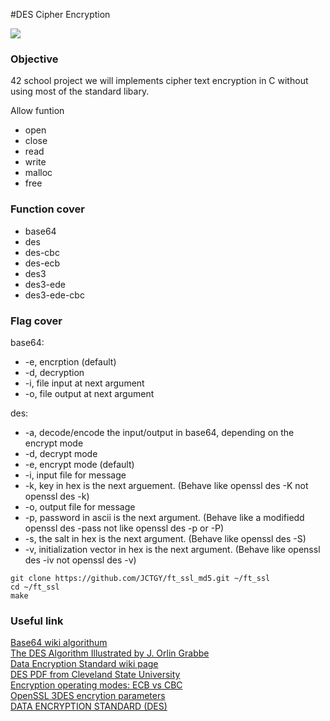 #DES Cipher Encryption

![](https://i.imgur.com/5gbYhtW.jpg)

### Objective
42 school project we will implements cipher text encryption in C without using most of the standard libary.

Allow funtion
* open
* close 
* read
* write
* malloc
* free

### Function cover
* base64
* des
* des-cbc
* des-ecb
* des3
* des3-ede
* des3-ede-cbc

### Flag cover
base64:
* -e, encrption (default)
* -d, decryption
* -i, file input at next argument
* -o, file output at next argument

des:
* -a, decode/encode the input/output in base64, depending on the encrypt mode
* -d, decrypt mode
* -e, encrypt mode (default)
* -i, input file for message
* -k, key in hex is the next arguement.
(Behave like openssl des -K not openssl des -k)
* -o, output file for message
* -p, password in ascii is the next argument.
(Behave like a modifiedd openssl des -pass not like openssl des -p or -P) 
* -s, the salt in hex is the next argument. (Behave like openssl des -S)
* -v, initialization vector in hex is the next argument. (Behave like openssl des -iv not openssl des -v)

```
git clone https://github.com/JCTGY/ft_ssl_md5.git ~/ft_ssl
cd ~/ft_ssl
make
```

### Useful link
[Base64 wiki algorithum](https://en.wikibooks.org/wiki/Algorithm_Implementation/Miscellaneous/Base64)\
[The DES Algorithm Illustrated by J. Orlin Grabbe](http://page.math.tu-berlin.de/~kant/teaching/hess/krypto-ws2006/des.htm)\
[Data Encryption Standard wiki page](https://en.wikipedia.org/wiki/Data_Encryption_Standard)\
[DES PDF from Cleveland State University](https://academic.csuohio.edu/yuc/security/Chapter_06_Data_Encription_Standard.pdf) \
[Encryption operating modes: ECB vs CBC](https://adayinthelifeof.nl/2010/12/08/encryption-operating-modes-ecb-vs-cbc/)\
[OpenSSL 3DES encrytion parameters](https://superuser.com/questions/769273/openssl-3des-encrytion-parameters)\
[DATA ENCRYPTION STANDARD (DES)](https://csrc.nist.gov/csrc/media/publications/fips/46/3/archive/1999-10-25/documents/fips46-3.pdf)
